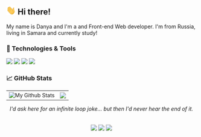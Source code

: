 ## <img src="https://raw.githubusercontent.com/redhead1999/redhead1999/main/wave.gif" width="25px"> Hi there! 


My name is Danya and I'm a and Front-end Web developer. I'm from Russia, living in Samara and currently study!


### 🔧 Technologies & Tools

![](https://img.shields.io/badge/OS-Windows-informational?style=flat-square&logo=windows&logoColor=white&color=5194f0&bgcolor=110d17)
![](https://img.shields.io/badge/Mobile-Android-informational?style=flat-square&logo=Android&logoColor=white&color=#00FF00&bgcolor=#00FF00)
![](https://img.shields.io/badge/Editor-VS%20Code-informational?style=flat-square&logo=visual-studio-code&logoColor=white&color=5194f0)
![](https://img.shields.io/badge/Code-JavaScript-informational?style=flat-square&logo=javascript&logoColor=#FFFF00&color=#FFFF00)

### 📈 GitHub Stats

<p align="center">
  <table>
  <tr>
      <td><img align="center"  src="https://github-readme-stats.vercel.app/api?username=kurorodev&include_all_commits=true&count_private=true&show_icons=true&line_height=20&title_color=7A7ADB&icon_color=2234AE&text_color=D3D3D3&bg_color=0,000000,130F40" alt="My Github Stats"></td>
      <td><img align ="center" width="500px" src="https://github-readme-stats.vercel.app/api/top-langs/?username=kurorodev&hide=html&layout=compact&hide_border=true&hide_title=true&theme=dark&icon_color=5194f0&bg_color=0d1117" /></td>
  </tr>   
</table>
</p>

<p align="center">
  <i>I'd ask here for an infinite loop joke...
but then I'd never hear the end of it.</i>
   <br>
   <br>
<br>	
<a target="_blank" href="https://vk.com/redheadprogrammer"><img src="https://img.shields.io/badge/-VK-0077B5?style=for-the-badge&logo=VK&logoColor=white"></img></a>
<a target="_blank" href="https://www.instagram.com/tea_and_it/"><img src="https://img.shields.io/badge/-Instagram-8a3ab9?style=for-the-badge&logo=Instagram&logoColor=white"></img></a>
<a target="_blank" href="t70052@gmail.com"><img src="https://img.shields.io/badge/-Gmail-D14836?style=for-the-badge&logo=Gmail&logoColor=white"></img></a>
<br>
</p>

